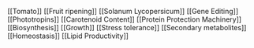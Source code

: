 [[Tomato]]
[[Fruit ripening]]
[[Solanum Lycopersicum]]
[[Gene Editing]]
[[Phototropins]]
[[Carotenoid Content]]
[[Protein Protection Machinery]]
[[Biosynthesis]]
[[Growth]]
[[Stress tolerance]]
[[Secondary metabolites]]
[[Homeostasis]]
[[Lipid Productivity]]
